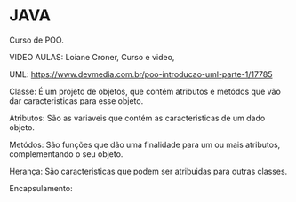 # JAVA
Curso de POO.

VIDEO AULAS:
Loiane Croner,
Curso e video,

UML: https://www.devmedia.com.br/poo-introducao-uml-parte-1/17785

Classe: É um projeto de objetos, que contém atributos e metódos que vão dar caracteristicas para esse objeto.

Atributos: São as variaveis que contém as caracteristicas de um dado objeto.

Metódos: São funções que dão uma finalidade para um ou mais atributos, complementando o seu objeto.

Herança: São caracteristicas que podem ser atribuidas para outras classes.

Encapsulamento: 

